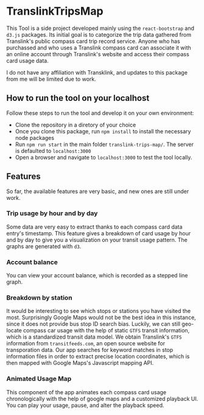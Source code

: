 # TranslinkTripsMap
This Tool is a side project developed mainly using the `react-bootstrap` and `d3.js` packages. Its initial goal is to categorize the trip data gathered from Translink's public compass card trip record service. Anyone who has purchassed and who uses a Translink compass card can associate it with an online account through Translink's website and access their compass card usage data. 

I do not have any affiliation with Transklink, and updates to this package from me will be limited due to work.

## How to run the tool on your localhost
Follow these steps to run the tool and develop it on your own environment:
- Clone the repository in a diretory of your choice
- Once you clone this package, run `npm install` to install the necessary node packages
- Run `npm run start` in the main folder `translink-trips-map/`. The server is defaulted to `localhost:3000`
- Open a browser and navigate to `localhost:3000` to test the tool locally.

## Features
So far, the available features are very basic, and new ones are still under work.

### Trip usage by hour and by day
Some data are very easy to extract thanks to each compass card data entry's timestamp. This feature gives a breakdown of card usage by hour and by day to give you a visualization on your transit usage pattern. The graphs are generated with `d3`.

### Account balance
You can view your account balance, which is recorded as a stepped line graph.

### Breakdown by station
It would be interesting to see which stops or stations you have visited the most. Surprisingly Google Maps would not be the best idea in this instance, since it does not provide bus stop ID search bias. Luckily, we can still geo-locate compass car usage with the help of static `GTFS` transit information, which is a standardized transit data model. We obtain Translink's `GTFS` information from `transitfeeds.com`, an open source website for transporation data.  Our app searches for keyword matches in stop information files in order to extract precise location coordinates, which is then mapped with Google Maps's Javascript mapping API.

### Animated Usage Map
This component of the app animates each compass card usage chronologically with the help of google maps and a customized playback UI. You can play your usage, pause, and alter the playback speed.
